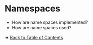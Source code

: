 # Namespaces
- How are name spaces implemented?
- How are name spaces used?

:rewind: [Back to Table of Contents](../README.md) <!-- BackToC -->
